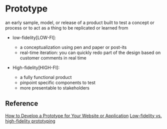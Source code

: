 # Prototype

an early sample, model, or release of a product built to test a concept or process or to act as a thing to be replicated or learned from

- low-fidelity[LOW-FI]:

  - a conceptualization using pen and paper or post-its
  - real-time iteration: you can quickly redo part of the design based on customer comments in real time

- High-fidelity[HIGH-FI]:
  - a fully functional product
  - pinpoint specific components to test
  - more presentable to stakeholders

## Reference

[How to Develop a Prototype for Your Website or Application](https://usersnap.com/blog/website-prototype/)
[Low-fidelity vs. high-fidelity prototyping](https://www.invisionapp.com/inside-design/low-fi-vs-hi-fi-prototyping/)
